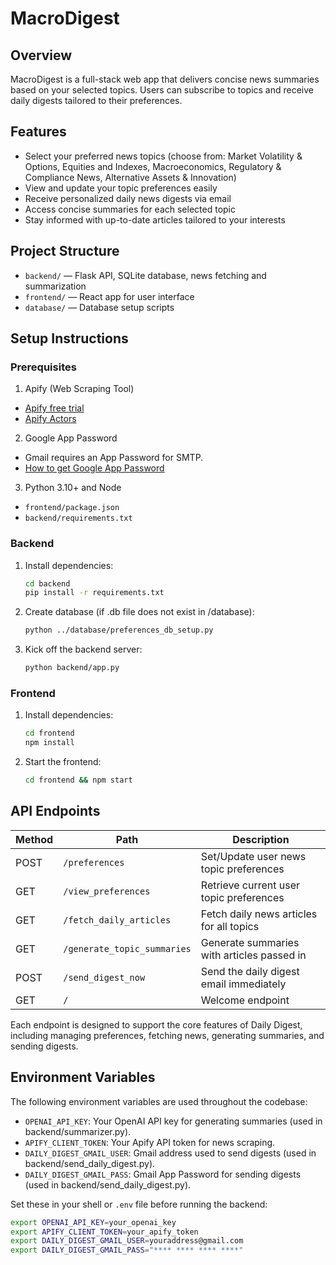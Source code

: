 # MacroDigest

## Overview
MacroDigest is a full-stack web app that delivers concise news summaries based on your selected topics. Users can subscribe to topics and receive daily digests tailored to their preferences.

## Features
- Select your preferred news topics (choose from: Market Volatility & Options, Equities and Indexes, Macroeconomics, Regulatory & Compliance News, Alternative Assets & Innovation)
- View and update your topic preferences easily
- Receive personalized daily news digests via email
- Access concise summaries for each selected topic
- Stay informed with up-to-date articles tailored to your interests

## Project Structure
- `backend/` — Flask API, SQLite database, news fetching and summarization
- `frontend/` — React app for user interface
- `database/` — Database setup scripts

## Setup Instructions

### Prerequisites
1. Apify (Web Scraping Tool)
- [Apify free trial](https://apify.com/pricing) 
- [Apify Actors](https://apify.com/store)
2. Google App Password
- Gmail requires an App Password for SMTP. 
- [How to get Google App Password](https://support.google.com/mail/answer/185833?hl=en)
3. Python 3.10+ and Node
- `frontend/package.json`
- `backend/requirements.txt`

### Backend
1. Install dependencies:
	```sh
	cd backend
	pip install -r requirements.txt
	```
2. Create database (if .db file does not exist in /database):
	```sh
	python ../database/preferences_db_setup.py
	```
3. Kick off the backend server:
	```sh
	python backend/app.py
	```

### Frontend
1. Install dependencies:
	```sh
	cd frontend
	npm install
	```
2. Start the frontend:
	```sh
	cd frontend && npm start
	```

## API Endpoints
| Method | Path                        | Description                                   |
|--------|-----------------------------|-----------------------------------------------|
| POST   | `/preferences`              | Set/Update user news topic preferences        |
| GET    | `/view_preferences`         | Retrieve current user topic preferences       |
| GET    | `/fetch_daily_articles`     | Fetch daily news articles for all topics      |
| GET    | `/generate_topic_summaries` | Generate summaries with articles passed in    |
| POST   | `/send_digest_now`          | Send the daily digest email immediately       |
| GET    | `/`                         | Welcome endpoint                              |

Each endpoint is designed to support the core features of Daily Digest, including managing preferences, fetching news, generating summaries, and sending digests.

## Environment Variables

The following environment variables are used throughout the codebase:

- `OPENAI_API_KEY`: Your OpenAI API key for generating summaries (used in backend/summarizer.py).
- `APIFY_CLIENT_TOKEN`: Your Apify API token for news scraping.
- `DAILY_DIGEST_GMAIL_USER`: Gmail address used to send digests (used in backend/send_daily_digest.py).
- `DAILY_DIGEST_GMAIL_PASS`: Gmail App Password for sending digests (used in backend/send_daily_digest.py).

Set these in your shell or `.env` file before running the backend:

```sh
export OPENAI_API_KEY=your_openai_key
export APIFY_CLIENT_TOKEN=your_apify_token
export DAILY_DIGEST_GMAIL_USER=youraddress@gmail.com
export DAILY_DIGEST_GMAIL_PASS="**** **** **** ****" 
```
